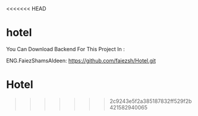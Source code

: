 <<<<<<< HEAD
# hotel
You Can Download Backend For This Project In :

ENG.FaiezShamsAldeen:  https://github.com/faiezsh/Hotel.git

# Hotel
>>>>>>> 2c9243e5f2a385187832ff529f2b421582940065
